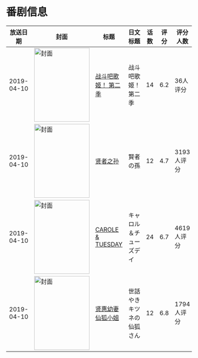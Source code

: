 # 番剧信息

|放送日期|封面|标题|日文标题|话数|评分|评分人数|
|---|---|---|---|---|---|---|
|2019-04-10|<img src="https://lain.bgm.tv/pic/cover/c/bc/83/283522_N2AyN.jpg" alt="封面" style="width:150px;height:200px;object-fit:cover;">|[战斗吧歌姬！ 第二季](https://bangumi.tv/subject/283522)|战斗吧歌姬！ 第二季|14|6.2|36人评分|
|2019-04-10|<img src="https://lain.bgm.tv/pic/cover/c/dc/81/226256_T0771.jpg" alt="封面" style="width:150px;height:200px;object-fit:cover;">|[贤者之孙](https://bangumi.tv/subject/226256)|賢者の孫|12|4.7|3193人评分|
|2019-04-10|<img src="https://lain.bgm.tv/pic/cover/c/50/aa/239912_hCaW2.jpg" alt="封面" style="width:150px;height:200px;object-fit:cover;">|[CAROLE & TUESDAY](https://bangumi.tv/subject/239912)|キャロル＆チューズデイ|24|6.7|4619人评分|
|2019-04-10|<img src="https://lain.bgm.tv/pic/cover/c/57/96/268165_qOQsQ.jpg" alt="封面" style="width:150px;height:200px;object-fit:cover;">|[贤惠幼妻仙狐小姐](https://bangumi.tv/subject/268165)|世話やきキツネの仙狐さん|12|6.8|1794人评分|
